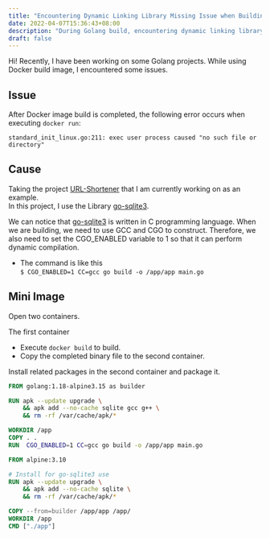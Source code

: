 ```yaml
---
title: "Encountering Dynamic Linking Library Missing Issue when Building Golang"
date: 2022-04-07T15:36:43+08:00
description: "During Golang build, encountering dynamic linking library missing issue..."
draft: false
---
```


Hi! Recently, I have been working on some Golang projects. While using Docker build image, I encountered some issues.

## Issue

After Docker image build is completed, the following error occurs when executing `docker run`:

```
standard_init_linux.go:211: exec user process caused "no such file or directory"
```

## Cause

Taking the project [URL-Shortener](https://github.com/steveyiyo/URL-Shortener) that I am currently working on as an example.  
In this project, I use the Library [go-sqlite3](https://github.com/mattn/go-sqlite3).

We can notice that [go-sqlite3](https://github.com/mattn/go-sqlite3) is written in C programming language. When we are building, we need to use GCC and CGO to construct. Therefore, we also need to set the CGO_ENABLED variable to 1 so that it can perform dynamic compilation.

- The command is like this  
    `$ CGO_ENABLED=1 CC=gcc go build -o /app/app main.go`

## Mini Image

Open two containers.

The first container 
- Execute `docker build` to build.
- Copy the completed binary file to the second container.

Install related packages in the second container and package it.

```Dockerfile
FROM golang:1.18-alpine3.15 as builder

RUN apk --update upgrade \
    && apk add --no-cache sqlite gcc g++ \
    && rm -rf /var/cache/apk/*

WORKDIR /app
COPY . .
RUN  CGO_ENABLED=1 CC=gcc go build -o /app/app main.go

FROM alpine:3.10

# Install for go-sqlite3 use
RUN apk --update upgrade \
    && apk add --no-cache sqlite \
    && rm -rf /var/cache/apk/*

COPY --from=builder /app/app /app/
WORKDIR /app
CMD ["./app"]
```